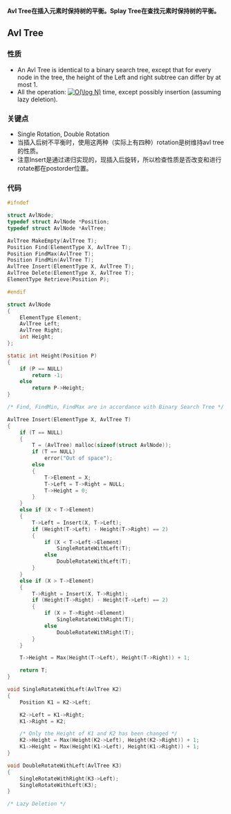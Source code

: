 **Avl Tree在插入元素时保持树的平衡。Splay Tree在查找元素时保持树的平衡。**

## Avl Tree

### 性质
- An Avl Tree is identical to a binary search tree, except that for every node in the tree, the height of the Left and right subtree can differ by at most 1.
- All the operation: <a href="http://www.codecogs.com/eqnedit.php?latex=O(\log&space;n)" target="_blank"><img src="http://latex.codecogs.com/png.latex?O(\log&space;N)" title="O(\log N)" /></a> time, except possibly insertion (assuming lazy deletion).

### 关键点
- Single Rotation, Double Rotation
- 当插入后树不平衡时，使用这两种（实际上有四种）rotation是树维持avl tree的性质。
- 注意Insert是通过递归实现的，现插入后旋转，所以检查性质是否改变和进行rotate都在postorder位置。

### 代码

```c
#ifndef

struct AvlNode;
typedef struct AvlNode *Position;
typedef struct AvlNode *AvlTree;

AvlTree MakeEmpty(AvlTree T);
Position Find(ElementType X, AvlTree T);
Position FindMax(AvlTree T);
Position FindMin(AvlTree T);
AvlTree Insert(ElementType X, AvlTree T);
AvlTree Delete(ElementType X, AvlTree T);
ElementType Retrieve(Position P);

#endif

struct AvlNode
{
    ElementType Element;
    AvlTree Left;
    AvlTree Right;
    int Height;
};

static int Height(Position P)
{
    if (P == NULL)
        return -1;
    else
        return P->Height;
}

/* Find, FindMin, FindMax are in accordance with Binary Search Tree */

AvlTree Insert(ElementType X, AvlTree T)
{
    if (T == NULL)
    {
        T = (AvlTree) malloc(sizeof(struct AvlNode));
        if (T == NULL)
            error("Out of space");
        else
        {
            T->Element = X;
            T->Left = T->Right = NULL;
            T->Height = 0;
        }   
    }   
    else if (X < T->Element)
    {   
        T->Left = Insert(X, T->Left);
        if (Height(T->Left) - Height(T->Right) == 2)
        {   
            if (X < T->Left->Element)
                SingleRotateWithLeft(T);
            else
                DoubleRotateWithLeft(T);
        }
    }
    else if (X > T->Element)
    {
        T->Right = Insert(X, T->Right);
        if (Height(T->Right) - Height(T->Left) == 2)
        {
            if (X > T->Right->Element)
                SingleRotateWithRight(T);
            else
                DoubleRotateWithRight(T);
        }
    }

    T->Height = Max(Height(T->Left), Height(T->Right)) + 1;

    return T;
}

void SingleRotateWithLeft(AvlTree K2)
{
    Position K1 = K2->Left;

    K2->Left = K1->Right;
    K1->Right = K2;

    /* Only the Height of K1 and K2 has been changed */
    K2->Height = Max(Height(K2->Left), Height(K2->Right)) + 1;
    K1->Height = Max(Height(K1->Left), Height(K1->Right)) + 1;
}

void DoubleRotateWithLeft(AvlTree K3)
{
    SingleRotateWithRight(K3->Left);
    SingleRotateWithLeft(K3);
}

/* Lazy Deletion */
```
